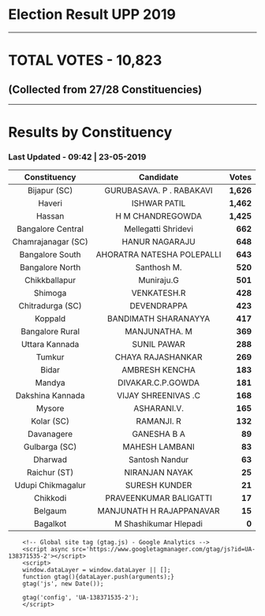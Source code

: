 # Election Result UPP 2019

---
# TOTAL VOTES - 10,823 
## (Collected from 27/28 Constituencies) 


---
# Results by Constituency 

### Last Updated - 09:42 | 23-05-2019 


|   Constituency   |        Candidate         |  Votes  |
|:----------------:|:------------------------:|--------:|
|   Bijapur (SC)   | GURUBASAVA. P . RABAKAVI |**1,626**|
|      Haveri      |       ISHWAR PATIL       |**1,462**|
|      Hassan      |     H M CHANDREGOWDA     |**1,425**|
|Bangalore Central |   Mellegatti Shridevi    |  **662**|
|Chamrajanagar (SC)|      HANUR NAGARAJU      |  **648**|
| Bangalore South  |AHORATRA NATESHA POLEPALLI|  **643**|
| Bangalore North  |       Santhosh M.        |  **520**|
|  Chikkballapur   |        Muniraju.G        |  **501**|
|     Shimoga      |       VENKATESH.R        |  **428**|
| Chitradurga (SC) |       DEVENDRAPPA        |  **423**|
|     Koppald      |   BANDIMATH SHARANAYYA   |  **417**|
| Bangalore Rural  |      MANJUNATHA. M       |  **369**|
|  Uttara Kannada  |       SUNIL PAWAR        |  **288**|
|      Tumkur      |    CHAYA RAJASHANKAR     |  **269**|
|      Bidar       |      AMBRESH KENCHA      |  **183**|
|      Mandya      |    DIVAKAR.C.P.GOWDA     |  **181**|
| Dakshina Kannada |   VIJAY SHREENIVAS .C    |  **168**|
|      Mysore      |       ASHARANI.V.        |  **165**|
|    Kolar (SC)    |        RAMANJI. R        |  **132**|
|    Davanagere    |       GANESHA B A        |   **89**|
|  Gulbarga (SC)   |      MAHESH LAMBANI      |   **83**|
|     Dharwad      |      Santosh Nandur      |   **63**|
|   Raichur (ST)   |      NIRANJAN NAYAK      |   **25**|
|Udupi Chikmagalur |      SURESH KUNDER       |   **21**|
|     Chikkodi     |  PRAVEENKUMAR BALIGATTI  |   **17**|
|     Belgaum      | MANJUNATH H RAJAPPANAVAR |   **15**|
|     Bagalkot     |  M Shashikumar Hlepadi   |    **0**|



        <!-- Global site tag (gtag.js) - Google Analytics -->
        <script async src='https://www.googletagmanager.com/gtag/js?id=UA-138371535-2'></script>
        <script>
        window.dataLayer = window.dataLayer || [];
        function gtag(){dataLayer.push(arguments);}
        gtag('js', new Date());

        gtag('config', 'UA-138371535-2');
        </script>
        